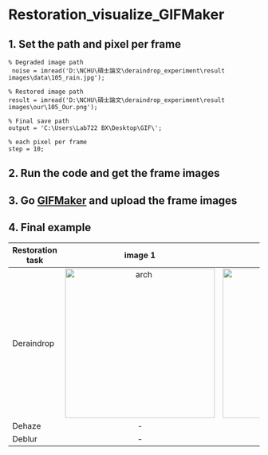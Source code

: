 # Restoration_visualize_GIFMaker

## 1. Set the path and pixel per frame  
```
% Degraded image path
 noise = imread('D:\NCHU\碩士論文\deraindrop_experiment\result images\data\105_rain.jpg');

% Restored image path
result = imread('D:\NCHU\碩士論文\deraindrop_experiment\result images\our\105_Our.png');

% Final save path
output = 'C:\Users\Lab722 BX\Desktop\GIF\';

% each pixel per frame
step = 10;
```

## 2. Run the code and get the frame images  

## 3. Go [GIFMaker](https://gifmaker.me/) and upload the frame images    

## 4. Final example  

| Restoration task |    image 1   |  image 2     |
| ---------------- | :----------: | :----------: |
| Deraindrop       |<img src="figures/105.gif" alt="arch" width="300" style="zoom:100%;" />|<img src="figures/224.gif" alt="arch" width="300" style="zoom:100%;" />|
| Dehaze           |-|-|
| Deblur           |-|-|


